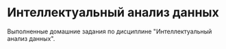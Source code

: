 # Интеллектуальный анализ данных

Выполненные домашние задания по дисциплине "Интеллектуальный анализ данных".